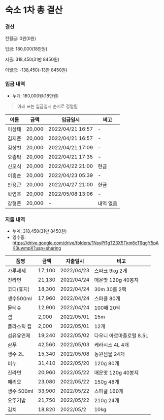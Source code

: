 # 숙소 1차 총 결산

### 결산
전월금: 0원(0원)

입금: 180,000(18만원)

지출: 318,450(31만 8450원)

이월금: -138,450(-13만 8450원)

### 입금 내역
* 누계: 180,000원(18만원)
> 아래 표는 입금일시 순서로 정렬됨

|이름|금액|입금일시|비고|
|---|---|---|---|
|이상태|20,000|2022/04/21 16:57|-|
|김지준|20,000|2022/04/21 16:57|-|
|김상천|20,000|2022/04/21 17:09|-|
|오종탁|20,000|2022/04/21 17:35|-|
|신오식|20,000|2022/04/22 21:00|현금|
|이흥순|20,000|2022/04/23 05:39|-|
|안용근|20,000|2022/04/27 21:00|현금|
|박영호|20,000|2022/05/08 13:06|-|
|장형준|20,000|-|내역 없음|

### 지출 내역
* 누계: 318,450(31만 8450원)
* 영수증: https://drive.google.com/drive/folders/1NsyPf1gT23X5Tkm6cT6qgY5pAK3uwmpX?usp=sharing

|품명|금액|지출일시|비고|
|---|---|---|---|
|가루세제|17,100|2022/04/23|스파크 9kg 2개|
|진라면|21,130|2022/04/24|매운맛 120g 40봉지|
|코디(휴지)|18,300|2022/04/24|30m 30롤 2팩|
|생수500ml|17,960|2022/04/24|스파클 80개|
|물티슈|12,900|2022/04/24|100매 20팩|
|랩|2,000|2022/05/01|15m|
|플라스틱 컵|2,000|2022/05/01|12개|
|섬유유연제|19,240|2022/05/02|다우니 아로마플로럴 8.5L|
|샴푸|42,560|2022/05/03|케라시스 4L 4개|
|생수 2L|15,340|2022/05/08|동원샘물 24개|
|비누|31,410|2022/05/20|120g 80개|
|진라면|20,960|2022/05/22|매운맛 120g 40봉지|
|페리오|23,080|2022/05/22|150g 48개|
|생수 500ml|33,900|2022/05/22|스파클 160개|
|오뚜기밥|21,750|2022/05/22|210g 24개|
|김치|18,820|2022/05/2|10kg|
